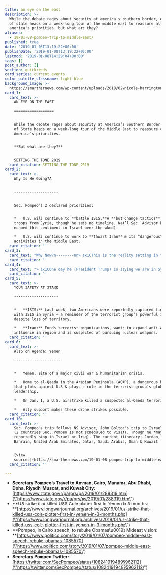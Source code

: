 ```yaml
---
title: an eye on the east
description: >-
  While the debate rages about security at america's southern border, our sec.
  of state heads on a week-long tour of the middle east to reassure allies of
  america's priorities. but what are they?
aliases:
  - 19-01-08-pompeo-trip-to-middle-east/
published: true
date: '2019-01-08T13:19:22+00:00'
publishDate: '2019-01-08T13:19:22+00:00'
lastmod: '2019-01-08T14:29:04+00:00'
tags: []
post_author: []
section: quickreads
card_series: current events
color_palette_classname: light-blue
background_image: >-
  https://smarthernews.com/wp-content/uploads/2018/02/nicole-harrington-483074-unsplash-360x360.jpg
card_1:
  card_text: >-
    AN EYE ON THE EAST

    ==================


    While the debate rages about security at America’s Southern Border, our Sec.
    of State heads on a week-long tour of the Middle East to reassure allies of
    America’s priorities.


    **But what are they?**


    SETTING THE TONE 2019
  card_citation: SETTING THE TONE 2019
card_2:
  card_text: >-
    Why Is He Going?A  


    --------------------


    Sec. Pompeo’s 2 declared priorities:


    *   U.S. will continue to **battle ISIS,**A **but change tactics** (withdraw
    troops from Syria, though he sets no timeline. Nat’l Sec. Advisor Bolton
    echoed this sentiment in Israel over the wknd).

    *   U.S. will continue to work to **thwart Iran** & its “dangerous”
    activities in the Middle East.
  card_citation: ''
card_3:
  card_text: "Why Now?n--------nn> ax1CThis is the reality setting in that youax19ve got to plan this out.”n> n> Sen. Lindsey Graham (R-SC), responding to a question about whether the President's declaration that 2,000 U.S. troops will withdraw from Syria was a "mistake." A day after Pres. Trump's announcement, fmr. Sec. of Def Mattis resigned & emphasized the importance of America's allies. NS Advisor John Bolton & Sec. Pompeo are now meeting with key regional Mideast allies."
  card_citation: ''
card_4:
  card_text: "> ax1COne day he (President Trump) is saying we are in Syria for the long term to fight Iran. The next day Trump says weax19re leaving in 30 days and Iran can do whatever it wants in Syria. Itax19s impossible to be effective in this environment.”n> n> Ilan Goldenberg, fmr. Obama official, now w/the bipartisan nonprofit Center for a New American Security. Sec. Pompeo plans to speak about America's Middle East policy while in Cairo - the same city Pres. Obama delivered a speech on the same topic."
  card_citation: ''
card_5:
  card_text: >-
    YOUR SAFETY AT STAKE

    --------------------


    *   **ISIS:** Last week, two Americans were reportedly captured fighting
    with ISIS in Syria – a reminder of the terrorist group’s powerful ideology
    despite loss of territory.

    *   **Iran:** Funds terrorist organizations, wants to expand anti-American
    influence in region and is suspected of pursuing nuclear weapons.
  card_citation: ''
card_6:
  card_text: >-
    Also on Agenda: Yemen

    ---------------------


    *   Yemen, site of a major civil war & humanitarian crisis.

    *   Home to al-Qaeda in the Arabian Peninsula (AQAP), a dangerous branch
    that plots against U.S & plays a role in the terrorist group’s global
    leadership.

    *   On Jan. 1, a U.S. airstrike killed a suspected al-Qaeda terrorist.

    *   Ally support makes these drone strikes possible.
  card_citation: ''
card_10:
  card_text: >-
    Sec. Pompeo's trip follows NS Advisor, John Bolton's trip to Israel & Turkey
    (2 countries Sec. Pompeo is not scheduled to visit). Though he *may*
    reportedly stop in Israel or Iraq). The current itinerary: Jordan, Egypt,
    Bahrain, United Arab Emirates, Qatar, Saudi Arabia, Oman & Kuwait


    [view
    sources](https://smarthernews.com/19-01-08-pompeo-trip-to-middle-east/)
  card_citation: ''

---
```

*   **Secretary Pompeo’s Travel to Amman, Cairo, Manama, Abu Dhabi, Doha, Riyadh, Muscat, and Kuwait City:**  
    [https://www.state.gov/r/pa/prs/ps/2019/01/288319.htm](\"https://www.state.gov/r/pa/prs/ps/2019/01/288319.htm\")
*   **US strike that killed USS Cole plotter first in Yemen in 3 months:  
    **[https://www.longwarjournal.org/archives/2019/01/us-strike-that-killed-uss-cole-plotter-first-in-yemen-in-3-months.php](\"https://www.longwarjournal.org/archives/2019/01/us-strike-that-killed-uss-cole-plotter-first-in-yemen-in-3-months.php\")
*   **Pompeo, in Cairo speech, to rebuke Obamaa\\u0019s Mideast vision:  
    **[https://www.politico.com/story/2019/01/07/pompeo-middle-east-speech-rebuke-obamas-1085570](\"https://www.politico.com/story/2019/01/07/pompeo-middle-east-speech-rebuke-obamas-1085570\")
*   **Secretary Pompeo Twitter:**  
    [https://twitter.com/SecPompeo/status/1082419194895962112](\"https://twitter.com/SecPompeo/status/1082419194895962112\")
